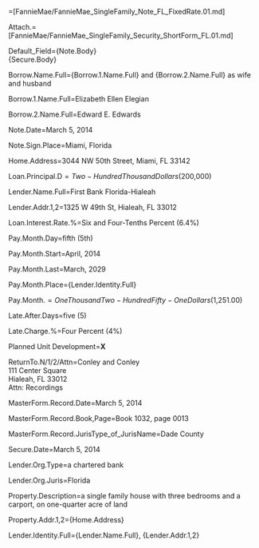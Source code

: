 =[FannieMae/FannieMae_SingleFamily_Note_FL_FixedRate.01.md]

Attach.=[FannieMae/FannieMae_SingleFamily_Security_ShortForm_FL.01.md]

Default_Field={Note.Body}<br>{Secure.Body}

Borrow.Name.Full={Borrow.1.Name.Full} and {Borrow.2.Name.Full} as wife and husband 

Borrow.1.Name.Full=Elizabeth Ellen Elegian

Borrow.2.Name.Full=Edward E. Edwards

Note.Date=March 5, 2014

Note.Sign.Place=Miami, Florida

Home.Address=3044 NW 50th Street, Miami, FL 33142

Loan.Principal.D$=Two-Hundred Thousand Dollars ($200,000)

Lender.Name.Full=First Bank Florida-Hialeah

Lender.Addr.1,2=1325 W 49th St, Hialeah, FL 33012

Loan.Interest.Rate.%=Six and Four-Tenths Percent (6.4%)

Pay.Month.Day=fifth (5th)

Pay.Month.Start=April, 2014

Pay.Month.Last=March, 2029

Pay.Month.Place={Lender.Identity.Full}

Pay.Month.$=One Thousand Two-Hundred Fifty-One Dollars ($1,251.00)

Late.After.Days=five (5)

Late.Charge.%=Four Percent (4%)

Planned Unit Development=<b>X</b>

ReturnTo.N/1/2/Attn=Conley and Conley<br>111 Center Square<br>Hialeah, FL  33012<br>Attn: Recordings

MasterForm.Record.Date=March 5, 2014

MasterForm.Record.Book,Page=Book 1032, page 0013

MasterForm.Record.JurisType_of_JurisName=Dade County

Secure.Date=March 5, 2014

Lender.Org.Type=a chartered bank

Lender.Org.Juris=Florida

Property.Description=a single family house with three bedrooms and a carport, on one-quarter acre of land

Property.Addr.1,2={Home.Address}

Lender.Identity.Full={Lender.Name.Full}, {Lender.Addr.1,2}